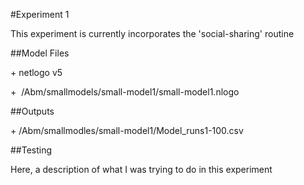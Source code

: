 \#Experiment 1

This experiment is currently incorporates the 'social-sharing' routine  

\#\#Model Files

\+ netlogo v5

+  /Abm/smallmodels/small-model1/small-model1.nlogo

  

\#\#Outputs

\+ /Abm/smallmodles/small-model1/Model\_runs1-100.csv

  

\#\#Testing

Here, a description of what I was trying to do in this experiment

